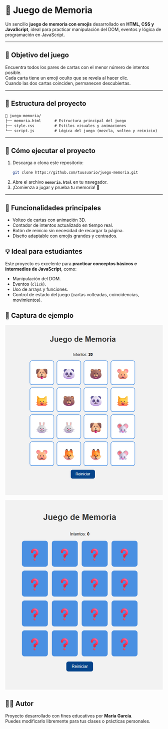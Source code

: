 # 🧠 Juego de Memoria

Un sencillo **juego de memoria con emojis** desarrollado en **HTML, CSS y JavaScript**, ideal para practicar manipulación del DOM, eventos y lógica de programación en JavaScript.

---

## 🎯 Objetivo del juego

Encuentra todos los pares de cartas con el menor número de intentos posible.  
Cada carta tiene un emoji oculto que se revela al hacer clic.  
Cuando las dos cartas coinciden, permanecen descubiertas.

---

## 🧱 Estructura del proyecto

```
📁 juego-memoria/
├── memoria.html      # Estructura principal del juego
├── style.css         # Estilos visuales y animaciones
└── script.js         # Lógica del juego (mezcla, volteo y reinicio)
```

---

## 🚀 Cómo ejecutar el proyecto

1. Descarga o clona este repositorio:
   ```bash
   git clone https://github.com/tuusuario/juego-memoria.git
   ```
2. Abre el archivo **`memoria.html`** en tu navegador.
3. ¡Comienza a jugar y prueba tu memoria! 🧩

---

## 🧠 Funcionalidades principales

- Volteo de cartas con animación 3D.  
- Contador de intentos actualizado en tiempo real.  
- Botón de reinicio sin necesidad de recargar la página.  
- Diseño adaptable con emojis grandes y centrados.


## 💡 Ideal para estudiantes

Este proyecto es excelente para **practicar conceptos básicos e intermedios de JavaScript**, como:
- Manipulación del DOM.
- Eventos (`click`).
- Uso de arrays y funciones.
- Control de estado del juego (cartas volteadas, coincidencias, movimientos).


## 🧩 Captura de ejemplo

![alt text](image.png)

![alt text](image-1.png)


## 👩‍💻 Autor

Proyecto desarrollado con fines educativos por **María García**.  
Puedes modificarlo libremente para tus clases o prácticas personales.
